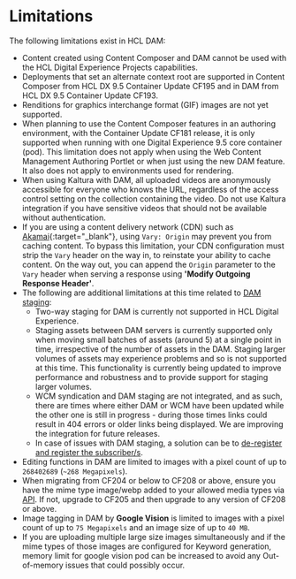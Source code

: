 # Limitations

The following limitations exist in HCL DAM:

-   Content created using Content Composer and DAM cannot be used with the HCL Digital Experience Projects capabilities.
-   Deployments that set an alternate context root are supported in Content Composer from HCL DX 9.5 Container Update CF195 and in DAM from HCL DX 9.5 Container Update CF193.
-   Renditions for graphics interchange format (GIF) images are not yet supported.
-   When planning to use the Content Composer features in an authoring environment, with the Container Update CF181 release, it is only supported when running with one Digital Experience 9.5 core container (pod). This limitation does not apply when using the Web Content Management Authoring Portlet or when just using the new DAM feature. It also does not apply to environments used for rendering.
-   When using Kaltura with DAM, all uploaded videos are anonymously accessible for everyone who knows the URL, regardless of the access control setting on the collection containing the video. Do not use Kaltura integration if you have sensitive videos that should not be available without authentication.
-   If you are using a content delivery network (CDN) such as [Akamai](https://www.akamai.com/our-thinking/cdn/what-is-a-cdn){:target="_blank"}, using `Vary: Origin` may prevent you from caching content. To bypass this limitation, your CDN configuration must strip the `Vary` header on the way in, to reinstate your ability to cache content. On the way out, you can append the `Origin` parameter to the `Vary` header when serving a response using **'Modify Outgoing Response Header'**.
-   The following are additional limitations at this time related to [DAM staging](../configuration/staging_dam/dam_subscription_staging.md):
    -   Two-way staging for DAM is currently not supported in HCL Digital Experience. 
    -   Staging assets between DAM servers is currently supported only when moving small batches of assets (around 5) at a single point in time, irrespective of the number of assets in the DAM. Staging larger volumes of assets may experience problems and so is not supported at this time. This functionality is currently being updated to improve performance and robustness and to provide support for staging larger volumes.
    -   WCM syndication and DAM staging are not integrated, and as such, there are times where either DAM or WCM have been updated while the other one is still in progress - during those times links could result in 404 errors or older links being displayed. We are improving the integration for future releases.
    -   In case of issues with DAM staging, a solution can be to [de-register and register the subscriber/s](../configuration/staging_dam/dam_subscription_staging#registering-or-deregistering-for-dam-staging).
-   Editing functions in DAM are limited to images with a pixel count of up to `268402689` (`~268 Megapixels`).
-  When migrating from CF204 or below to CF208 or above, ensure you have the mime type image/webp added to your allowed media types via [API](../../../extend_dx/apis/hcl_experience_api/openapi_example_API_calls.md#add-a-new-mime-type-in-dam). If not, upgrade to CF205 and then upgrade to any version of CF208 or above.
- Image tagging in DAM by **Google Vision** is limited to images with a pixel count of up to `75 Megapixels` and an image size of up to `40 MB`.
- If you are uploading multiple large size images simultaneously and if the mime types of those images are configured for Keyword generation, memory limit for google vision pod can be increased to avoid any Out-of-memory issues that could possibly occur.
